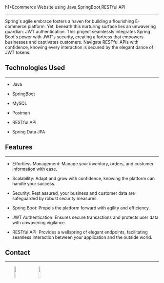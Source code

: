 h1>Ecommerce Website using Java,SpringBoot,RESTful API</h1>
<hr><p>Spring's agile embrace fosters a haven for building a flourishing E-commerce platform. Yet, beneath this nurturing surface lies an unwavering guardian: JWT authentication. This project seamlessly integrates Spring Boot's power with JWT's security, creating a fortress that empowers businesses and captivates customers. Navigate RESTful APIs with confidence, knowing every interaction is secured by the elegant dance of JWT tokens.</p><h2>Technologies Used</h2>
<hr><ul>
<li>Java</li>
</ul><ul>
<li>SpringBoot</li>
</ul><ul>
<li>MySQL</li>
</ul><ul>
<li>Postman</li>
</ul><ul>
<li>RESTful API</li>
</ul><ul>
<li>Spring Data JPA</li>
</ul><h2>Features</h2>
<hr><ul>
<li>Effortless Management: Manage your inventory, orders, and customer information with ease.</li>
</ul><ul>
<li>Scalability: Adapt and grow with confidence, knowing the platform can handle your success.</li>
</ul><ul>
<li>Security: Rest assured, your business and customer data are safeguarded by robust security measures.</li>
</ul><ul>
<li>Spring Boot: Propels the platform forward with agility and efficiency.</li>
</ul><ul>
<li>JWT Authentication: Ensures secure transactions and protects user data with unwavering vigilance.</li>
</ul><ul>
<li>RESTful API: Provides a wellspring of elegant endpoints, facilitating seamless interaction between your application and the outside world.</li>
</ul><h2>Contact</h2>
<hr><p><span style="margin-right: 30px;"></span><a href="https://www.linkedin.com/in/rohit-deshmukh045/"><img target="_blank" src="https://cdn.jsdelivr.net/gh/devicons/devicon/icons/linkedin/linkedin-original.svg" style="width: 10%;"></a><span style="margin-right: 30px;"></span><a href="https://github.com/drohit02"><img target="_blank" src="https://cdn.jsdelivr.net/gh/devicons/devicon/icons/github/github-original.svg" style="width: 10%;"></a></p>
